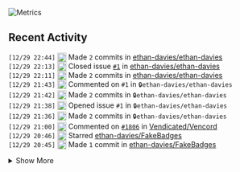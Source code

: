 ![Metrics](https://github.com/ethan-davies/ethan-davies/blob/master/github-metrics.svg)

## Recent Activity
<!--START_SECTION:activity-->
`[12/29 22:44]` <img alt="📝" src="https://github.com/cheesits456/github-activity-readme/raw/master/icons/commit.png" align="top" height="18"> Made `2` commits in [ethan-davies/ethan-davies](https://github.com/ethan-davies/ethan-davies)  
`[12/29 22:13]` <img alt="❗️" src="https://github.com/cheesits456/github-activity-readme/raw/master/icons/issue.png" align="top" height="18"> Closed issue [`#1`](https://github.com//ethan-davies/ethan-davies/issues/1 'test') in [ethan-davies/ethan-davies](https://github.com/ethan-davies/ethan-davies)  
`[12/29 22:11]` <img alt="📝" src="https://github.com/cheesits456/github-activity-readme/raw/master/icons/commit.png" align="top" height="18"> Made `2` commits in [ethan-davies/ethan-davies](https://github.com/ethan-davies/ethan-davies)  
`[12/29 21:43]` <img alt="🗣" src="https://github.com/cheesits456/github-activity-readme/raw/master/icons/comment.png" align="top" height="18"> Commented on `#1` in <span title="Private Repo">`🔒ethan-davies/ethan-davies`</span>  
`[12/29 21:42]` <img alt="📝" src="https://github.com/cheesits456/github-activity-readme/raw/master/icons/commit.png" align="top" height="18"> Made `2` commits in <span title="Private Repo">`🔒ethan-davies/ethan-davies`</span>  
`[12/29 21:38]` <img alt="❗️" src="https://github.com/cheesits456/github-activity-readme/raw/master/icons/issue.png" align="top" height="18"> Opened issue `#1` in <span title="Private Repo">`🔒ethan-davies/ethan-davies`</span>  
`[12/29 21:36]` <img alt="📝" src="https://github.com/cheesits456/github-activity-readme/raw/master/icons/commit.png" align="top" height="18"> Made `2` commits in <span title="Private Repo">`🔒ethan-davies/ethan-davies`</span>  
`[12/29 21:00]` <img alt="🗣" src="https://github.com/cheesits456/github-activity-readme/raw/master/icons/comment.png" align="top" height="18"> Commented on [`#1806`](https://github.com//Vendicated/Vencord/issues/1806 'feat(plugin): ToastNotifications') in [Vendicated/Vencord](https://github.com/Vendicated/Vencord)  
`[12/29 20:46]` <img alt="⭐" src="https://github.com/cheesits456/github-activity-readme/raw/master/icons/star.png" align="top" height="18"> Starred [ethan-davies/FakeBadges](https://github.com/ethan-davies/FakeBadges)  
`[12/29 20:45]` <img alt="📝" src="https://github.com/cheesits456/github-activity-readme/raw/master/icons/commit.png" align="top" height="18"> Made `1` commit in [ethan-davies/FakeBadges](https://github.com/ethan-davies/FakeBadges)  

<details><summary>Show More</summary>

`[12/28 17:27]` <img alt="📝" src="https://github.com/cheesits456/github-activity-readme/raw/master/icons/commit.png" align="top" height="18"> Made `1` commit in [ethan-davies/ToastNotificationsMerge](https://github.com/ethan-davies/ToastNotificationsMerge)  
`[12/28 17:22]` <img alt="📂" src="https://github.com/cheesits456/github-activity-readme/raw/master/icons/create-branch.png" align="top" height="18"> Created branch [`master`](https://github.com/ethan-davies/ToastNotificationsMerge/tree/master) in [ethan-davies/ToastNotificationsMerge](https://github.com/ethan-davies/ToastNotificationsMerge)  
`[12/28 17:21]` <img alt="➕" src="https://github.com/cheesits456/github-activity-readme/raw/master/icons/create-repo.png" align="top" height="18"> Created repository [ethan-davies/ToastNotificationsMerge](https://github.com/ethan-davies/ToastNotificationsMerge)  
`[12/28 17:20]` <img alt="❌" src="https://github.com/cheesits456/github-activity-readme/raw/master/icons/pr-close.png" align="top" height="18"> Closed PR [`#1`](https://github.com//ethan-davies/InternalNotifications/pull/1 'Styling Change') in [ethan-davies/InternalNotifications](https://github.com/ethan-davies/InternalNotifications)  
`[12/27 23:16]` <img alt="📝" src="https://github.com/cheesits456/github-activity-readme/raw/master/icons/commit.png" align="top" height="18"> Made `2` commits in [ethan-davies/Vencord](https://github.com/ethan-davies/Vencord)  
`[12/27 15:33]` <img alt="📝" src="https://github.com/cheesits456/github-activity-readme/raw/master/icons/commit.png" align="top" height="18"> Made `1` commit in [ethan-davies/FakeBadges](https://github.com/ethan-davies/FakeBadges)  
`[12/27 15:14]` <img alt="📝" src="https://github.com/cheesits456/github-activity-readme/raw/master/icons/commit.png" align="top" height="18"> Made `1` commit in [ethan-davies/InternalNotifications](https://github.com/ethan-davies/InternalNotifications)  
`[12/27 15:12]` <img alt="📝" src="https://github.com/cheesits456/github-activity-readme/raw/master/icons/commit.png" align="top" height="18"> Made `1` commit in [ethan-davies/Vencord](https://github.com/ethan-davies/Vencord)  
`[12/27 03:13]` <img alt="📝" src="https://github.com/cheesits456/github-activity-readme/raw/master/icons/commit.png" align="top" height="18"> Made `1` commit in [ethan-davies/InternalNotifications](https://github.com/ethan-davies/InternalNotifications)  
`[12/27 02:57]` <img alt="📝" src="https://github.com/cheesits456/github-activity-readme/raw/master/icons/commit.png" align="top" height="18"> Made `1` commit in [ethan-davies/Vencord](https://github.com/ethan-davies/Vencord)  
`[12/27 01:16]` <img alt="📝" src="https://github.com/cheesits456/github-activity-readme/raw/master/icons/commit.png" align="top" height="18"> Made `1` commit in [ethan-davies/InternalNotifications](https://github.com/ethan-davies/InternalNotifications)  
`[12/27 01:13]` <img alt="📝" src="https://github.com/cheesits456/github-activity-readme/raw/master/icons/commit.png" align="top" height="18"> Made `1` commit in [ethan-davies/Vencord](https://github.com/ethan-davies/Vencord)  
`[12/26 23:39]` <img alt="⭐" src="https://github.com/cheesits456/github-activity-readme/raw/master/icons/star.png" align="top" height="18"> Starred [ethan-davies/InternalNotifications](https://github.com/ethan-davies/InternalNotifications)  
`[12/26 23:04]` <img alt="📝" src="https://github.com/cheesits456/github-activity-readme/raw/master/icons/commit.png" align="top" height="18"> Made `6` commits in [ethan-davies/InternalNotifications](https://github.com/ethan-davies/InternalNotifications)  
`[12/26 19:18]` <img alt="📂" src="https://github.com/cheesits456/github-activity-readme/raw/master/icons/create-branch.png" align="top" height="18"> Created branch [`master`](https://github.com/ethan-davies/InternalNotifications/tree/master) in [ethan-davies/InternalNotifications](https://github.com/ethan-davies/InternalNotifications)  
`[12/26 19:13]` <img alt="➕" src="https://github.com/cheesits456/github-activity-readme/raw/master/icons/create-repo.png" align="top" height="18"> Created repository [ethan-davies/InternalNotifications](https://github.com/ethan-davies/InternalNotifications)  
`[12/25 20:20]` <img alt="📝" src="https://github.com/cheesits456/github-activity-readme/raw/master/icons/commit.png" align="top" height="18"> Made `2` commits in [ethan-davies/Vencord](https://github.com/ethan-davies/Vencord)  
`[12/23 18:54]` <img alt="⭐" src="https://github.com/cheesits456/github-activity-readme/raw/master/icons/star.png" align="top" height="18"> Starred [ethan-davies/Discord-Nitro-Partnership-Exploit](https://github.com/ethan-davies/Discord-Nitro-Partnership-Exploit)  
`[12/23 17:29]` <img alt="📝" src="https://github.com/cheesits456/github-activity-readme/raw/master/icons/commit.png" align="top" height="18"> Made `1` commit in [ethan-davies/Vencord](https://github.com/ethan-davies/Vencord)  
`[12/23 02:48]` <img alt="📂" src="https://github.com/cheesits456/github-activity-readme/raw/master/icons/create-branch.png" align="top" height="18"> Created branch [`InternalNotifications`](https://github.com/ethan-davies/Vencord/tree/InternalNotifications) in [ethan-davies/Vencord](https://github.com/ethan-davies/Vencord)  
`[12/22 17:35]` <img alt="🍴" src="https://github.com/cheesits456/github-activity-readme/raw/master/icons/fork.png" align="top" height="18"> Forked [Vendicated/Vencord](https://github.com/Vendicated/Vencord) to [ethan-davies/Vencord](https://github.com/ethan-davies/Vencord)  
`[12/22 17:31]` <img alt="📂" src="https://github.com/cheesits456/github-activity-readme/raw/master/icons/create-branch.png" align="top" height="18"> Created branch [`master`](https://github.com/ethan-davies/FakeBadges/tree/master) in [ethan-davies/FakeBadges](https://github.com/ethan-davies/FakeBadges)  
`[12/22 17:29]` <img alt="➕" src="https://github.com/cheesits456/github-activity-readme/raw/master/icons/create-repo.png" align="top" height="18"> Created repository [ethan-davies/FakeBadges](https://github.com/ethan-davies/FakeBadges)  
`[12/22 16:04]` <img alt="🗣" src="https://github.com/cheesits456/github-activity-readme/raw/master/icons/comment.png" align="top" height="18"> Commented on [`#2068`](https://github.com//Vendicated/Vencord/issues/2068 'feat(plugin): FakeBadges') in [Vendicated/Vencord](https://github.com/Vendicated/Vencord)  
`[12/22 15:55]` <img alt="📝" src="https://github.com/cheesits456/github-activity-readme/raw/master/icons/commit.png" align="top" height="18"> Made `8` commits in [ethan-davies/Vencord](https://github.com/ethan-davies/Vencord)  
`[12/22 15:55]` <img alt="✅" src="https://github.com/cheesits456/github-activity-readme/raw/master/icons/pr-open.png" align="top" height="18"> Opened PR [`#2068`](https://github.com//Vendicated/Vencord/pull/2068 'feat(plugin): FakeBadges') in [Vendicated/Vencord](https://github.com/Vendicated/Vencord)  
`[12/22 15:49]` <img alt="📝" src="https://github.com/cheesits456/github-activity-readme/raw/master/icons/commit.png" align="top" height="18"> Made `2` commits in [ethan-davies/Vencord](https://github.com/ethan-davies/Vencord)  
`[12/22 00:28]` <img alt="📝" src="https://github.com/cheesits456/github-activity-readme/raw/master/icons/commit.png" align="top" height="18"> Made `1` commit in <span title="Private Repo">`🔒ethan-davies/api`</span>  
`[12/21 23:31]` <img alt="📝" src="https://github.com/cheesits456/github-activity-readme/raw/master/icons/commit.png" align="top" height="18"> Made `1` commit in <span title="Private Repo">`🔒ethan-davies/cdn`</span>  
`[12/21 22:01]` <img alt="📝" src="https://github.com/cheesits456/github-activity-readme/raw/master/icons/commit.png" align="top" height="18"> Made `18` commits in <span title="Private Repo">`🔒ethan-davies/api`</span>  
`[12/21 00:07]` <img alt="🍴" src="https://github.com/cheesits456/github-activity-readme/raw/master/icons/fork.png" align="top" height="18"> Forked [Vendicated/Vencord](https://github.com/Vendicated/Vencord) to [ethan-davies/Vencord](https://github.com/ethan-davies/Vencord)  
`[12/20 23:57]` <img alt="📝" src="https://github.com/cheesits456/github-activity-readme/raw/master/icons/commit.png" align="top" height="18"> Made `3` commits in [ethan-davies/Discord-Nitro-Partnership-Exploit](https://github.com/ethan-davies/Discord-Nitro-Partnership-Exploit)  
`[12/20 20:28]` <img alt="🏷" src="https://github.com/cheesits456/github-activity-readme/raw/master/icons/release.png" align="top" height="18"> Released [`v1.0.0`](https://github.com/ethan-davies/Discord-Nitro-Partnership-Exploit/releases/tag/v1.0.0) in [ethan-davies/Discord-Nitro-Partnership-Exploit](https://github.com/ethan-davies/Discord-Nitro-Partnership-Exploit)  
`[12/20 20:27]` <img alt="📝" src="https://github.com/cheesits456/github-activity-readme/raw/master/icons/commit.png" align="top" height="18"> Made `3` commits in [ethan-davies/Discord-Nitro-Partnership-Exploit](https://github.com/ethan-davies/Discord-Nitro-Partnership-Exploit)  
`[12/20 17:52]` <img alt="📂" src="https://github.com/cheesits456/github-activity-readme/raw/master/icons/create-branch.png" align="top" height="18"> Created branch [`master`](https://github.com/ethan-davies/Discord-Nitro-Partnership-Exploit/tree/master) in [ethan-davies/Discord-Nitro-Partnership-Exploit](https://github.com/ethan-davies/Discord-Nitro-Partnership-Exploit)  
`[12/20 17:32]` <img alt="➕" src="https://github.com/cheesits456/github-activity-readme/raw/master/icons/create-repo.png" align="top" height="18"> Created repository [ethan-davies/Discord-Nitro-Partnership-Exploit](https://github.com/ethan-davies/Discord-Nitro-Partnership-Exploit)  
`[12/19 16:59]` <img alt="📝" src="https://github.com/cheesits456/github-activity-readme/raw/master/icons/commit.png" align="top" height="18"> Made `3` commits in [ethan-davies/dull](https://github.com/ethan-davies/dull)  
`[12/13 18:43]` <img alt="⭐" src="https://github.com/cheesits456/github-activity-readme/raw/master/icons/star.png" align="top" height="18"> Starred [peterhanania/Discord-Package](https://github.com/peterhanania/Discord-Package)  
`[12/06 21:40]` <img alt="📂" src="https://github.com/cheesits456/github-activity-readme/raw/master/icons/create-branch.png" align="top" height="18"> Created branch `main` in <span title="Private Repo">`🔒code50/80976096`</span>  
`[12/03 21:25]` <img alt="⭐" src="https://github.com/cheesits456/github-activity-readme/raw/master/icons/star.png" align="top" height="18"> Starred [duckdb/duckdb](https://github.com/duckdb/duckdb)  
`[11/30 18:58]` <img alt="📝" src="https://github.com/cheesits456/github-activity-readme/raw/master/icons/commit.png" align="top" height="18"> Made `1` commit in <span title="Private Repo">`🔒jasper-org/Jasper`</span>  
`[11/30 18:55]` <img alt="📂" src="https://github.com/cheesits456/github-activity-readme/raw/master/icons/create-branch.png" align="top" height="18"> Created branch `master` in <span title="Private Repo">`🔒jasper-org/Jasper`</span>  
`[11/30 18:52]` <img alt="➕" src="https://github.com/cheesits456/github-activity-readme/raw/master/icons/create-repo.png" align="top" height="18"> Created repository <span title="Private Repo">`🔒jasper-org/Jasper`</span>  
`[11/29 22:43]` <img alt="📝" src="https://github.com/cheesits456/github-activity-readme/raw/master/icons/commit.png" align="top" height="18"> Made `1` commit in <span title="Private Repo">`🔒ethan-davies/cdn`</span>  
`[11/29 22:39]` <img alt="📝" src="https://github.com/cheesits456/github-activity-readme/raw/master/icons/commit.png" align="top" height="18"> Made `2` commits in <span title="Private Repo">`🔒ethan-davies/api`</span>  
`[11/29 21:30]` <img alt="🍴" src="https://github.com/cheesits456/github-activity-readme/raw/master/icons/fork.png" align="top" height="18"> Forked [Vendicated/Vencord](https://github.com/Vendicated/Vencord) to [ethan-davies/Vencord](https://github.com/ethan-davies/Vencord)  
`[11/27 22:30]` <img alt="📝" src="https://github.com/cheesits456/github-activity-readme/raw/master/icons/commit.png" align="top" height="18"> Made `1` commit in <span title="Private Repo">`🔒ethan-davies/ethan-davies`</span>  
`[11/27 17:28]` <img alt="➕" src="https://github.com/cheesits456/github-activity-readme/raw/master/icons/create-repo.png" align="top" height="18"> Created repository <span title="Private Repo">`🔒skinbookmc/api-ghsa-v36f-54r7-6pjm`</span>  
`[11/27 15:43]` <img alt="📝" src="https://github.com/cheesits456/github-activity-readme/raw/master/icons/commit.png" align="top" height="18"> Made `2` commits in <span title="Private Repo">`🔒skinbookmc/website`</span>  
`[11/27 15:43]` <img alt="🎉" src="https://github.com/cheesits456/github-activity-readme/raw/master/icons/merge.png" align="top" height="18"> Merged PR `#10` in <span title="Private Repo">`🔒skinbookmc/website`</span>  
`[11/26 20:44]` <img alt="⭐" src="https://github.com/cheesits456/github-activity-readme/raw/master/icons/star.png" align="top" height="18"> Starred [sdxqw/FFGrinder](https://github.com/sdxqw/FFGrinder)  
`[11/26 20:43]` <img alt="📝" src="https://github.com/cheesits456/github-activity-readme/raw/master/icons/commit.png" align="top" height="18"> Made `2` commits in <span title="Private Repo">`🔒skinbookmc/api`</span>  
`[11/26 19:11]` <img alt="📝" src="https://github.com/cheesits456/github-activity-readme/raw/master/icons/commit.png" align="top" height="18"> Made `4` commits in <span title="Private Repo">`🔒ethan-davies/test-github`</span>  
`[11/26 19:08]` <img alt="❌" src="https://github.com/cheesits456/github-activity-readme/raw/master/icons/delete.png" align="top" height="18"> Deleted `v1.0.0` from <span title="Private Repo">`🔒ethan-davies/test-github`</span>  
`[11/26 19:08]` <img alt="❌" src="https://github.com/cheesits456/github-activity-readme/raw/master/icons/delete.png" align="top" height="18"> Deleted `v1.1.0` from <span title="Private Repo">`🔒ethan-davies/test-github`</span>  
`[11/26 19:08]` <img alt="📝" src="https://github.com/cheesits456/github-activity-readme/raw/master/icons/commit.png" align="top" height="18"> Made `2` commits in <span title="Private Repo">`🔒ethan-davies/test-github`</span>  
`[11/26 18:51]` <img alt="⭐" src="https://github.com/cheesits456/github-activity-readme/raw/master/icons/star.png" align="top" height="18"> Starred [TriPSs/conventional-changelog-action](https://github.com/TriPSs/conventional-changelog-action)  
`[11/26 18:25]` <img alt="📝" src="https://github.com/cheesits456/github-activity-readme/raw/master/icons/commit.png" align="top" height="18"> Made `13` commits in <span title="Private Repo">`🔒ethan-davies/test-github`</span>  
`[11/26 18:03]` <img alt="📂" src="https://github.com/cheesits456/github-activity-readme/raw/master/icons/create-branch.png" align="top" height="18"> Created branch `master` in <span title="Private Repo">`🔒ethan-davies/test-github`</span>  
`[11/26 18:01]` <img alt="➕" src="https://github.com/cheesits456/github-activity-readme/raw/master/icons/create-repo.png" align="top" height="18"> Created repository <span title="Private Repo">`🔒ethan-davies/test-github`</span>  
`[11/26 17:18]` <img alt="🍴" src="https://github.com/cheesits456/github-activity-readme/raw/master/icons/fork.png" align="top" height="18"> Forked [Sk1erLLC/Patcher](https://github.com/Sk1erLLC/Patcher) to [ethan-davies/Patcher](https://github.com/ethan-davies/Patcher)  
`[11/25 22:23]` <img alt="📂" src="https://github.com/cheesits456/github-activity-readme/raw/master/icons/create-branch.png" align="top" height="18"> Created branch [`master`](https://github.com/ethan-davies/.github/tree/master) in [ethan-davies/.github](https://github.com/ethan-davies/.github)  
`[11/25 22:15]` <img alt="➕" src="https://github.com/cheesits456/github-activity-readme/raw/master/icons/create-repo.png" align="top" height="18"> Created repository [ethan-davies/.github](https://github.com/ethan-davies/.github)  
`[11/25 21:30]` <img alt="📝" src="https://github.com/cheesits456/github-activity-readme/raw/master/icons/commit.png" align="top" height="18"> Made `3` commits in <span title="Private Repo">`🔒skinbookmc/website`</span>  
`[11/25 20:57]` <img alt="🔍" src="https://github.com/cheesits456/github-activity-readme/raw/master/icons/review.png" align="top" height="18"> Reviewed `#1` in <span title="Private Repo">`🔒skinbookmc/website`</span>  
`[11/25 20:56]` <img alt="🔍" src="https://github.com/cheesits456/github-activity-readme/raw/master/icons/review.png" align="top" height="18"> Reviewed `#10` in <span title="Private Repo">`🔒skinbookmc/website`</span>  
`[11/25 20:55]` <img alt="🗣" src="https://github.com/cheesits456/github-activity-readme/raw/master/icons/comment.png" align="top" height="18"> Commented on `#1` in <span title="Private Repo">`🔒skinbookmc/website`</span>  
`[11/25 20:48]` <img alt="🗣" src="https://github.com/cheesits456/github-activity-readme/raw/master/icons/comment.png" align="top" height="18"> Commented on `#10` in <span title="Private Repo">`🔒skinbookmc/website`</span>  
`[11/25 20:46]` <img alt="📝" src="https://github.com/cheesits456/github-activity-readme/raw/master/icons/commit.png" align="top" height="18"> Made `1` commit in <span title="Private Repo">`🔒skinbookmc/website`</span>  
`[11/25 18:43]` <img alt="📝" src="https://github.com/cheesits456/github-activity-readme/raw/master/icons/commit.png" align="top" height="18"> Made `4` commits in <span title="Private Repo">`🔒skinbookmc/api`</span>  
`[11/25 18:41]` <img alt="🎉" src="https://github.com/cheesits456/github-activity-readme/raw/master/icons/merge.png" align="top" height="18"> Merged PR `#17` in <span title="Private Repo">`🔒skinbookmc/api`</span>  
`[11/25 18:41]` <img alt="✅" src="https://github.com/cheesits456/github-activity-readme/raw/master/icons/pr-open.png" align="top" height="18"> Opened PR `#17` in <span title="Private Repo">`🔒skinbookmc/api`</span>  
`[11/25 18:32]` <img alt="📝" src="https://github.com/cheesits456/github-activity-readme/raw/master/icons/commit.png" align="top" height="18"> Made `7` commits in <span title="Private Repo">`🔒skinbookmc/api`</span>  
`[11/25 17:14]` <img alt="🎉" src="https://github.com/cheesits456/github-activity-readme/raw/master/icons/merge.png" align="top" height="18"> Merged PR `#16` in <span title="Private Repo">`🔒skinbookmc/api`</span>  
`[11/25 17:12]` <img alt="🗣" src="https://github.com/cheesits456/github-activity-readme/raw/master/icons/comment.png" align="top" height="18"> Commented on `#16` in <span title="Private Repo">`🔒skinbookmc/api`</span>  
`[11/25 17:10]` <img alt="✅" src="https://github.com/cheesits456/github-activity-readme/raw/master/icons/pr-open.png" align="top" height="18"> Opened PR `#16` in <span title="Private Repo">`🔒skinbookmc/api`</span>  
`[11/25 16:40]` <img alt="📝" src="https://github.com/cheesits456/github-activity-readme/raw/master/icons/commit.png" align="top" height="18"> Made `2` commits in <span title="Private Repo">`🔒skinbookmc/api`</span>  
`[11/25 13:48]` <img alt="📂" src="https://github.com/cheesits456/github-activity-readme/raw/master/icons/create-branch.png" align="top" height="18"> Created branch `feat/multi-db` in <span title="Private Repo">`🔒skinbookmc/api`</span>  
`[11/25 11:55]` <img alt="📝" src="https://github.com/cheesits456/github-activity-readme/raw/master/icons/commit.png" align="top" height="18"> Made `1` commit in <span title="Private Repo">`🔒skinbookmc/secrets`</span>  
`[11/25 00:09]` <img alt="⭐" src="https://github.com/cheesits456/github-activity-readme/raw/master/icons/star.png" align="top" height="18"> Starred [openark/orchestrator](https://github.com/openark/orchestrator)  
`[11/24 23:27]` <img alt="📝" src="https://github.com/cheesits456/github-activity-readme/raw/master/icons/commit.png" align="top" height="18"> Made `1` commit in <span title="Private Repo">`🔒ethan-davies/ethandavies.co.uk`</span>  
`[11/24 23:21]` <img alt="📝" src="https://github.com/cheesits456/github-activity-readme/raw/master/icons/commit.png" align="top" height="18"> Made `4` commits in <span title="Private Repo">`🔒skinbookmc/api`</span>  
`[11/24 20:49]` <img alt="📝" src="https://github.com/cheesits456/github-activity-readme/raw/master/icons/commit.png" align="top" height="18"> Made `1` commit in <span title="Private Repo">`🔒skinbookmc/secrets`</span>  
`[11/24 19:39]` <img alt="📝" src="https://github.com/cheesits456/github-activity-readme/raw/master/icons/commit.png" align="top" height="18"> Made `1` commit in <span title="Private Repo">`🔒skinbookmc/api`</span>  
`[11/24 19:31]` <img alt="📂" src="https://github.com/cheesits456/github-activity-readme/raw/master/icons/create-branch.png" align="top" height="18"> Created branch `test` in <span title="Private Repo">`🔒skinbookmc/api`</span>  
`[11/24 19:30]` <img alt="❌" src="https://github.com/cheesits456/github-activity-readme/raw/master/icons/delete.png" align="top" height="18"> Deleted `test` from <span title="Private Repo">`🔒skinbookmc/api`</span>  
`[11/22 19:51]` <img alt="📝" src="https://github.com/cheesits456/github-activity-readme/raw/master/icons/commit.png" align="top" height="18"> Made `4` commits in <span title="Private Repo">`🔒skinbookmc/api`</span>  
`[11/22 19:40]` <img alt="🎉" src="https://github.com/cheesits456/github-activity-readme/raw/master/icons/merge.png" align="top" height="18"> Merged PR `#14` in <span title="Private Repo">`🔒skinbookmc/api`</span>  
`[11/22 19:39]` <img alt="✅" src="https://github.com/cheesits456/github-activity-readme/raw/master/icons/pr-open.png" align="top" height="18"> Opened PR `#14` in <span title="Private Repo">`🔒skinbookmc/api`</span>  
`[11/22 19:36]` <img alt="📝" src="https://github.com/cheesits456/github-activity-readme/raw/master/icons/commit.png" align="top" height="18"> Made `1` commit in <span title="Private Repo">`🔒skinbookmc/api`</span>  
`[11/22 19:34]` <img alt="📂" src="https://github.com/cheesits456/github-activity-readme/raw/master/icons/create-branch.png" align="top" height="18"> Created branch `test` in <span title="Private Repo">`🔒skinbookmc/api`</span>  
`[11/22 19:24]` <img alt="❌" src="https://github.com/cheesits456/github-activity-readme/raw/master/icons/delete.png" align="top" height="18"> Deleted `test` from <span title="Private Repo">`🔒skinbookmc/api`</span>  
`[11/22 19:18]` <img alt="📝" src="https://github.com/cheesits456/github-activity-readme/raw/master/icons/commit.png" align="top" height="18"> Made `7` commits in <span title="Private Repo">`🔒skinbookmc/api`</span>  
`[11/22 18:13]` <img alt="📂" src="https://github.com/cheesits456/github-activity-readme/raw/master/icons/create-branch.png" align="top" height="18"> Created branch `test` in <span title="Private Repo">`🔒skinbookmc/api`</span>  
`[11/22 18:13]` <img alt="❌" src="https://github.com/cheesits456/github-activity-readme/raw/master/icons/delete.png" align="top" height="18"> Deleted `test` from <span title="Private Repo">`🔒skinbookmc/api`</span>  
`[11/22 18:07]` <img alt="📂" src="https://github.com/cheesits456/github-activity-readme/raw/master/icons/create-branch.png" align="top" height="18"> Created branch `master` in <span title="Private Repo">`🔒skinbookmc/secrets`</span>  
`[11/22 17:50]` <img alt="➕" src="https://github.com/cheesits456/github-activity-readme/raw/master/icons/create-repo.png" align="top" height="18"> Created repository <span title="Private Repo">`🔒skinbookmc/secrets`</span>  
`[11/22 17:38]` <img alt="📝" src="https://github.com/cheesits456/github-activity-readme/raw/master/icons/commit.png" align="top" height="18"> Made `1` commit in <span title="Private Repo">`🔒skinbookmc/api`</span>  
`[11/22 15:12]` <img alt="📝" src="https://github.com/cheesits456/github-activity-readme/raw/master/icons/commit.png" align="top" height="18"> Made `1` commit in <span title="Private Repo">`🔒ethan-davies/ethandavies.co.uk`</span>  
`[11/22 15:09]` <img alt="❗️" src="https://github.com/cheesits456/github-activity-readme/raw/master/icons/issue.png" align="top" height="18"> Closed issue `#2` in <span title="Private Repo">`🔒skinbookmc/site`</span>  
`[11/22 15:09]` <img alt="❗️" src="https://github.com/cheesits456/github-activity-readme/raw/master/icons/issue.png" align="top" height="18"> Opened issue `#2` in <span title="Private Repo">`🔒skinbookmc/site`</span>  
`[11/22 15:02]` <img alt="📝" src="https://github.com/cheesits456/github-activity-readme/raw/master/icons/commit.png" align="top" height="18"> Made `1` commit in <span title="Private Repo">`🔒skinbookmc/site`</span>  
`[11/20 19:12]` <img alt="🗣" src="https://github.com/cheesits456/github-activity-readme/raw/master/icons/comment.png" align="top" height="18"> Commented on `#12` in <span title="Private Repo">`🔒skinbookmc/api`</span>  
`[11/20 19:12]` <img alt="❗️" src="https://github.com/cheesits456/github-activity-readme/raw/master/icons/issue.png" align="top" height="18"> Closed issue `#12` in <span title="Private Repo">`🔒skinbookmc/api`</span>  
`[11/20 19:00]` <img alt="❗️" src="https://github.com/cheesits456/github-activity-readme/raw/master/icons/issue.png" align="top" height="18"> Closed issue `#13` in <span title="Private Repo">`🔒skinbookmc/api`</span>  
`[11/20 19:00]` <img alt="❗️" src="https://github.com/cheesits456/github-activity-readme/raw/master/icons/issue.png" align="top" height="18"> Reopened issue `#13` in <span title="Private Repo">`🔒skinbookmc/api`</span>  
`[11/20 19:00]` <img alt="❗️" src="https://github.com/cheesits456/github-activity-readme/raw/master/icons/issue.png" align="top" height="18"> Closed issue `#13` in <span title="Private Repo">`🔒skinbookmc/api`</span>  
`[11/20 19:00]` <img alt="❗️" src="https://github.com/cheesits456/github-activity-readme/raw/master/icons/issue.png" align="top" height="18"> Opened issue `#13` in <span title="Private Repo">`🔒skinbookmc/api`</span>  
`[11/20 18:59]` <img alt="❗️" src="https://github.com/cheesits456/github-activity-readme/raw/master/icons/issue.png" align="top" height="18"> Opened issue `#12` in <span title="Private Repo">`🔒skinbookmc/api`</span>  
`[11/20 18:29]` <img alt="🍴" src="https://github.com/cheesits456/github-activity-readme/raw/master/icons/fork.png" align="top" height="18"> Forked <span title="Private Repo">`🔒skinbookmc/api`</span> to <span title="Private Repo">`🔒ethan-davies/skinbook-api`</span>  
`[11/20 18:10]` <img alt="📝" src="https://github.com/cheesits456/github-activity-readme/raw/master/icons/commit.png" align="top" height="18"> Made `2` commits in <span title="Private Repo">`🔒skinbookmc/api`</span>  
`[11/20 17:50]` <img alt="📂" src="https://github.com/cheesits456/github-activity-readme/raw/master/icons/create-branch.png" align="top" height="18"> Created branch `test` in <span title="Private Repo">`🔒skinbookmc/api`</span>  
`[11/20 15:53]` <img alt="📝" src="https://github.com/cheesits456/github-activity-readme/raw/master/icons/commit.png" align="top" height="18"> Made `3` commits in <span title="Private Repo">`🔒skinbookmc/api`</span>  
`[11/18 23:21]` <img alt="❌" src="https://github.com/cheesits456/github-activity-readme/raw/master/icons/delete.png" align="top" height="18"> Deleted `api@1.0.0` from <span title="Private Repo">`🔒skinbookmc/api`</span>  
`[11/18 23:21]` <img alt="❌" src="https://github.com/cheesits456/github-activity-readme/raw/master/icons/delete.png" align="top" height="18"> Deleted `api@1.1.0` from <span title="Private Repo">`🔒skinbookmc/api`</span>  
`[11/18 23:14]` <img alt="📝" src="https://github.com/cheesits456/github-activity-readme/raw/master/icons/commit.png" align="top" height="18"> Made `1` commit in <span title="Private Repo">`🔒skinbookmc/api`</span>  
`[11/18 22:08]` <img alt="📝" src="https://github.com/cheesits456/github-activity-readme/raw/master/icons/commit.png" align="top" height="18"> Made `3` commits in [skinbookmc/SkinBook](https://github.com/skinbookmc/SkinBook)  
`[11/18 16:53]` <img alt="📝" src="https://github.com/cheesits456/github-activity-readme/raw/master/icons/commit.png" align="top" height="18"> Made `2` commits in <span title="Private Repo">`🔒ethan-davies/api`</span>  
`[11/18 16:52]` <img alt="🎉" src="https://github.com/cheesits456/github-activity-readme/raw/master/icons/merge.png" align="top" height="18"> Merged PR `#16` in <span title="Private Repo">`🔒ethan-davies/api`</span>  
`[11/18 16:32]` <img alt="⭐" src="https://github.com/cheesits456/github-activity-readme/raw/master/icons/star.png" align="top" height="18"> Starred [torvalds/linux](https://github.com/torvalds/linux)  
`[11/18 16:17]` <img alt="📝" src="https://github.com/cheesits456/github-activity-readme/raw/master/icons/commit.png" align="top" height="18"> Made `2` commits in <span title="Private Repo">`🔒ethan-davies/api`</span>  
`[11/18 16:17]` <img alt="🎉" src="https://github.com/cheesits456/github-activity-readme/raw/master/icons/merge.png" align="top" height="18"> Merged PR `#18` in <span title="Private Repo">`🔒ethan-davies/api`</span>  
`[11/18 16:00]` <img alt="📝" src="https://github.com/cheesits456/github-activity-readme/raw/master/icons/commit.png" align="top" height="18"> Made `2` commits in <span title="Private Repo">`🔒ethan-davies/ts-template`</span>  
`[11/18 15:33]` <img alt="📂" src="https://github.com/cheesits456/github-activity-readme/raw/master/icons/create-branch.png" align="top" height="18"> Created branch `master` in <span title="Private Repo">`🔒ethan-davies/ts-template`</span>  
`[11/17 23:22]` <img alt="➕" src="https://github.com/cheesits456/github-activity-readme/raw/master/icons/create-repo.png" align="top" height="18"> Created repository <span title="Private Repo">`🔒ethan-davies/ts-template`</span>  
`[11/17 21:31]` <img alt="📝" src="https://github.com/cheesits456/github-activity-readme/raw/master/icons/commit.png" align="top" height="18"> Made `22` commits in <span title="Private Repo">`🔒CheatBreakerNet/Discord-Bot`</span>  
`[11/17 21:31]` <img alt="🎉" src="https://github.com/cheesits456/github-activity-readme/raw/master/icons/merge.png" align="top" height="18"> Merged PR `#26` in <span title="Private Repo">`🔒CheatBreakerNet/Discord-Bot`</span>  
`[11/17 21:24]` <img alt="📝" src="https://github.com/cheesits456/github-activity-readme/raw/master/icons/commit.png" align="top" height="18"> Made `2` commits in <span title="Private Repo">`🔒CheatBreakerNet/Discord-Bot`</span>  
`[11/17 21:16]` <img alt="✅" src="https://github.com/cheesits456/github-activity-readme/raw/master/icons/pr-open.png" align="top" height="18"> Opened PR `#26` in <span title="Private Repo">`🔒CheatBreakerNet/Discord-Bot`</span>  
`[11/17 21:12]` <img alt="📝" src="https://github.com/cheesits456/github-activity-readme/raw/master/icons/commit.png" align="top" height="18"> Made `1` commit in <span title="Private Repo">`🔒CheatBreakerNet/Discord-Bot`</span>  
`[11/17 19:45]` <img alt="📂" src="https://github.com/cheesits456/github-activity-readme/raw/master/icons/create-branch.png" align="top" height="18"> Created branch `test` in <span title="Private Repo">`🔒CheatBreakerNet/Discord-Bot`</span>  
`[11/17 19:45]` <img alt="❌" src="https://github.com/cheesits456/github-activity-readme/raw/master/icons/delete.png" align="top" height="18"> Deleted `testing-bot` from <span title="Private Repo">`🔒CheatBreakerNet/Discord-Bot`</span>  
`[11/17 19:29]` <img alt="📝" src="https://github.com/cheesits456/github-activity-readme/raw/master/icons/commit.png" align="top" height="18"> Made `2` commits in <span title="Private Repo">`🔒CheatBreakerNet/Discord-Bot`</span>  
`[11/16 15:03]` <img alt="📝" src="https://github.com/cheesits456/github-activity-readme/raw/master/icons/commit.png" align="top" height="18"> Made `3` commits in <span title="Private Repo">`🔒skinbookmc/api`</span>  
`[11/15 19:22]` <img alt="❗️" src="https://github.com/cheesits456/github-activity-readme/raw/master/icons/issue.png" align="top" height="18"> Closed issue `#11` in <span title="Private Repo">`🔒skinbookmc/api`</span>  
`[11/15 19:21]` <img alt="❗️" src="https://github.com/cheesits456/github-activity-readme/raw/master/icons/issue.png" align="top" height="18"> Opened issue `#11` in <span title="Private Repo">`🔒skinbookmc/api`</span>  
`[11/15 19:16]` <img alt="📝" src="https://github.com/cheesits456/github-activity-readme/raw/master/icons/commit.png" align="top" height="18"> Made `1` commit in <span title="Private Repo">`🔒skinbookmc/api`</span>  
`[11/15 19:05]` <img alt="📝" src="https://github.com/cheesits456/github-activity-readme/raw/master/icons/commit.png" align="top" height="18"> Made `2` commits in <span title="Private Repo">`🔒skinbookmc/website`</span>  
`[11/15 18:21]` <img alt="📝" src="https://github.com/cheesits456/github-activity-readme/raw/master/icons/commit.png" align="top" height="18"> Made `7` commits in <span title="Private Repo">`🔒skinbookmc/api`</span>  
`[11/12 22:36]` <img alt="🎉" src="https://github.com/cheesits456/github-activity-readme/raw/master/icons/merge.png" align="top" height="18"> Merged PR `#10` in <span title="Private Repo">`🔒skinbookmc/api`</span>  
`[11/12 20:13]` <img alt="📝" src="https://github.com/cheesits456/github-activity-readme/raw/master/icons/commit.png" align="top" height="18"> Made `3` commits in <span title="Private Repo">`🔒skinbookmc/api`</span>  
`[11/12 20:10]` <img alt="🎉" src="https://github.com/cheesits456/github-activity-readme/raw/master/icons/merge.png" align="top" height="18"> Merged PR `#9` in <span title="Private Repo">`🔒skinbookmc/api`</span>  
`[11/12 20:07]` <img alt="🗣" src="https://github.com/cheesits456/github-activity-readme/raw/master/icons/comment.png" align="top" height="18"> Commented on `#9` in <span title="Private Repo">`🔒skinbookmc/api`</span>  
`[11/12 20:06]` <img alt="📝" src="https://github.com/cheesits456/github-activity-readme/raw/master/icons/commit.png" align="top" height="18"> Made `2` commits in <span title="Private Repo">`🔒skinbookmc/api`</span>  
`[11/12 18:36]` <img alt="📂" src="https://github.com/cheesits456/github-activity-readme/raw/master/icons/create-branch.png" align="top" height="18"> Created branch [`master`](https://github.com/ethan-davies/express-api/tree/master) in [ethan-davies/express-api](https://github.com/ethan-davies/express-api)  
`[11/12 18:35]` <img alt="➕" src="https://github.com/cheesits456/github-activity-readme/raw/master/icons/create-repo.png" align="top" height="18"> Created repository [ethan-davies/express-api](https://github.com/ethan-davies/express-api)  
`[11/12 18:34]` <img alt="📂" src="https://github.com/cheesits456/github-activity-readme/raw/master/icons/create-branch.png" align="top" height="18"> Created branch [`master`](https://github.com/ethan-davies/express-api/tree/master) in [ethan-davies/express-api](https://github.com/ethan-davies/express-api)  
`[11/12 18:34]` <img alt="➕" src="https://github.com/cheesits456/github-activity-readme/raw/master/icons/create-repo.png" align="top" height="18"> Created repository [ethan-davies/express-api](https://github.com/ethan-davies/express-api)  
`[11/12 18:33]` <img alt="📂" src="https://github.com/cheesits456/github-activity-readme/raw/master/icons/create-branch.png" align="top" height="18"> Created branch [`master`](https://github.com/ethan-davies/express-api/tree/master) in [ethan-davies/express-api](https://github.com/ethan-davies/express-api)  
`[11/12 18:33]` <img alt="➕" src="https://github.com/cheesits456/github-activity-readme/raw/master/icons/create-repo.png" align="top" height="18"> Created repository [ethan-davies/express-api](https://github.com/ethan-davies/express-api)  
`[11/09 22:16]` <img alt="⭐" src="https://github.com/cheesits456/github-activity-readme/raw/master/icons/star.png" align="top" height="18"> Starred [htop-dev/htop](https://github.com/htop-dev/htop)  
`[11/09 21:07]` <img alt="📝" src="https://github.com/cheesits456/github-activity-readme/raw/master/icons/commit.png" align="top" height="18"> Made `4` commits in <span title="Private Repo">`🔒CheatBreakerNet/Discord-Bot`</span>  
`[11/09 21:01]` <img alt="📂" src="https://github.com/cheesits456/github-activity-readme/raw/master/icons/create-branch.png" align="top" height="18"> Created branch `feat` in <span title="Private Repo">`🔒CheatBreakerNet/Discord-Bot`</span>  
`[11/05 19:03]` <img alt="📝" src="https://github.com/cheesits456/github-activity-readme/raw/master/icons/commit.png" align="top" height="18"> Made `3` commits in <span title="Private Repo">`🔒ethan-davies/api`</span>  
`[11/04 23:06]` <img alt="📝" src="https://github.com/cheesits456/github-activity-readme/raw/master/icons/commit.png" align="top" height="18"> Made `1` commit in <span title="Private Repo">`🔒ethan-davies/ethandavies.co.uk`</span>  
`[11/04 11:52]` <img alt="📝" src="https://github.com/cheesits456/github-activity-readme/raw/master/icons/commit.png" align="top" height="18"> Made `7` commits in <span title="Private Repo">`🔒ethan-davies/Alaxium`</span>  
`[10/29 10:58]` <img alt="📝" src="https://github.com/cheesits456/github-activity-readme/raw/master/icons/commit.png" align="top" height="18"> Made `1` commit in <span title="Private Repo">`🔒CheatBreakerNet/Launcher-API`</span>  
`[10/29 10:58]` <img alt="🎉" src="https://github.com/cheesits456/github-activity-readme/raw/master/icons/merge.png" align="top" height="18"> Merged PR `#7` in <span title="Private Repo">`🔒CheatBreakerNet/Launcher-API`</span>  
`[10/29 02:38]` <img alt="🏷" src="https://github.com/cheesits456/github-activity-readme/raw/master/icons/release.png" align="top" height="18"> Released [`0.1.0`](https://github.com/ethan-davies/Gliss/releases/tag/0.1.0) in [ethan-davies/Gliss](https://github.com/ethan-davies/Gliss)  
`[10/29 02:35]` <img alt="📝" src="https://github.com/cheesits456/github-activity-readme/raw/master/icons/commit.png" align="top" height="18"> Made `1` commit in [ethan-davies/Gliss](https://github.com/ethan-davies/Gliss)  

</details>
<!--END_SECTION:activity-->
